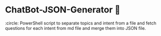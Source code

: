 # ChatBot-JSON-Generator :rocket:
:circle: PowerShell script to separate topics and intent from a file and fetch questions for each intent from md file and merge them into JSON file.

